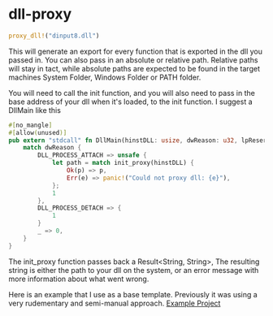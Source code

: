 # dll-proxy

```rust
proxy_dll!("dinput8.dll")
```

This will generate an export for every function that is exported in the dll you passed in.
You can also pass in an absolute or relative path. Relative paths will stay in tact, while absolute paths are expected to be found in the target machines System Folder, Windows Folder or PATH folder.

You will need to call the init function, and you will also need to pass in the base address of your dll when it's loaded, to the init function. I suggest a DllMain like this
```rust
#[no_mangle]
#[allow(unused)]
pub extern "stdcall" fn DllMain(hinstDLL: usize, dwReason: u32, lpReserved: *mut usize) -> i32 {
    match dwReason {
        DLL_PROCESS_ATTACH => unsafe {
            let path = match init_proxy(hinstDLL) {
                Ok(p) => p,
                Err(e) => panic!("Could not proxy dll: {e}"),
            };
            1
        },
        DLL_PROCESS_DETACH => {
            1
        }
        _ => 0,
    }
}
```
The init_proxy function passes back a Result<String, String>, The resulting string is either the path to your dll on the system, or an error message with more information about what went wrong.

Here is an example that I use as a base template. Previously it was using a very rudementary and semi-manual approach.
[Example Project](https://github.com/Nordgaren/dinput8-wrapper/blob/8c42ecb06c3d4fa71c3de4515bcc8bca9ab4eaee/src/lib.rs)


